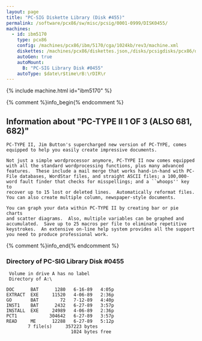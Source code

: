 ```yaml
---
layout: page
title: "PC-SIG Diskette Library (Disk #455)"
permalink: /software/pcx86/sw/misc/pcsig/0001-0999/DISK0455/
machines:
  - id: ibm5170
    type: pcx86
    config: /machines/pcx86/ibm/5170/cga/1024kb/rev3/machine.xml
    diskettes: /machines/pcx86/diskettes.json,/disks/pcsigdisks/pcx86/diskettes.json
    autoGen: true
    autoMount:
      B: "PC-SIG Library Disk #0455"
    autoType: $date\r$time\rB:\rDIR\r
---
```


{% include machine.html id="ibm5170" %}

{% comment %}info_begin{% endcomment %}

## Information about "PC-TYPE II 1 OF 3 (ALSO 681, 682)"

    PC-TYPE II, Jim Button's supercharged new version of PC-TYPE, comes
    equipped to help you easily create impressive documents.
    
    Not just a simple wordprocessor anymore, PC-TYPE II now comes equipped
    with all the standard wordprocessing functions, plus many advanced
    features.  These include a mail merge that works hand-in-hand with PC-
    File databases, WordStar files, and straight ASCII files; a 100,000-
    word fault finder that checks for misspellings; and a ``whoops'' key to
    recover up to 15 lost or deleted lines.  Automatically reformat files.
    You can also create multiple column, newspaper-style documents.
    
    You can graph your data within PC-TYPE II by creating bar or pie charts
    and scatter diagrams.  Also, multiple variables can be graphed and
    accumulated.  Save up to 25 macros per file to eliminate repetitive
    keystrokes.  An extensive on-line help system provides all the support
    you need to produce professional work.
{% comment %}info_end{% endcomment %}


### Directory of PC-SIG Library Disk #0455

     Volume in drive A has no label
     Directory of A:\

    DOC      BAT      1280   6-16-89   4:05p
    EXTRACT  EXE     11520   4-06-89   2:36p
    GO       BAT        72   7-12-89   4:40p
    INST1    BAT      2432   6-27-89   3:57p
    INSTALL  EXE     24989   4-06-89   2:36p
    PCT1            304642   6-27-89   3:57p
    READ     ME      12288   6-27-89   5:12p
            7 file(s)     357223 bytes
                            1024 bytes free
